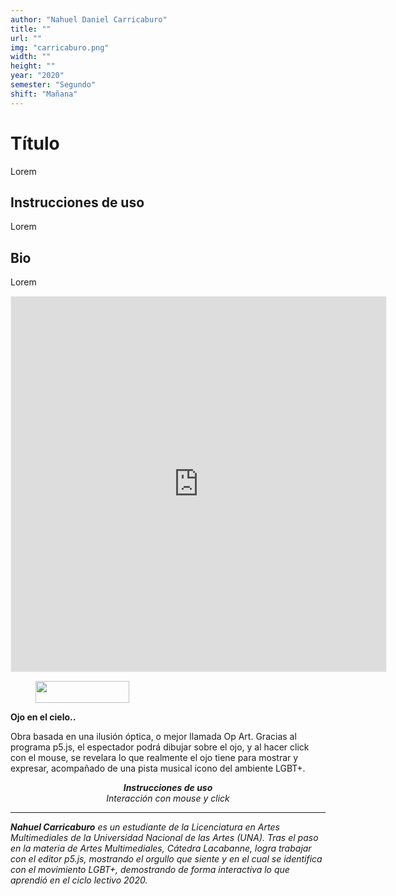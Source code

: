```yaml
---
author: "Nahuel Daniel Carricaburo"
title: ""
url: ""
img: "carricaburo.png"
width: ""
height: ""
year: "2020"
semester: "Segundo"
shift: "Mañana"
---
```


<p></p>

# Título

Lorem 

## Instrucciones de uso 

Lorem

## Bio

Lorem

<!-- wp:html -->
<p align="center"><iframe width="600" height="600" frameborder="0" scrolling="no" style="width:600px; margin:0 auto!important;border: 1px solid #F2F2F3; z-index: 100;" src="https://editor.p5js.org/NawCarricaburo/embed/YfeQug5Tv"></iframe></p>
<!-- /wp:html -->

<!-- wp:image {"id":604,"align":"center","width":150,"height":35} -->
<div class="wp-block-image"><figure class="aligncenter is-resized"><img src="https://am1-lacabanne.atamvirtual.com.ar/wp-content/uploads/2020/12/usabilidad-AM12020-siMobile.png" alt="" class="wp-image-604" width="150" height="35"/></figure></div>
<!-- /wp:image -->

<!-- wp:paragraph -->
<p></p>
<!-- /wp:paragraph -->

<!-- wp:paragraph -->
<p><strong>Ojo en el cielo.. </strong></p>
<!-- /wp:paragraph -->

<!-- wp:paragraph -->
<p>Obra basada en una ilusión óptica, o mejor llamada Op Art. Gracias al programa p5.js, el espectador podrá dibujar sobre el ojo, y al hacer click con el mouse, se revelara lo que realmente el ojo tiene para mostrar y expresar, acompañado de una pista musical icono del ambiente LGBT+.</p>
<!-- /wp:paragraph -->

<!-- wp:paragraph {"align":"center"} -->
<p style="text-align:center"><strong><em>Instrucciones de uso</em></strong><em><br>Interacción con mouse y click</em></p>
<!-- /wp:paragraph -->

<!-- wp:html -->
<hr>
<!-- /wp:html -->

<!-- wp:paragraph -->
<p><strong><em>Nahuel Carricaburo</em></strong><em> es un estudiante de la Licenciatura en Artes Multimediales de la Universidad Nacional de las Artes (UNA). Tras el paso en la materia de Artes Multimediales, Cátedra Lacabanne, logra trabajar con el editor p5.js, mostrando el orgullo que siente y en el cual se identifica con el movimiento LGBT+, demostrando de forma interactiva lo que aprendió en el ciclo lectivo 2020.</em></p>
<!-- /wp:paragraph -->